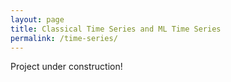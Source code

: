 ```yaml
---
layout: page
title: Classical Time Series and ML Time Series
permalink: /time-series/
---
```





Project under construction!






